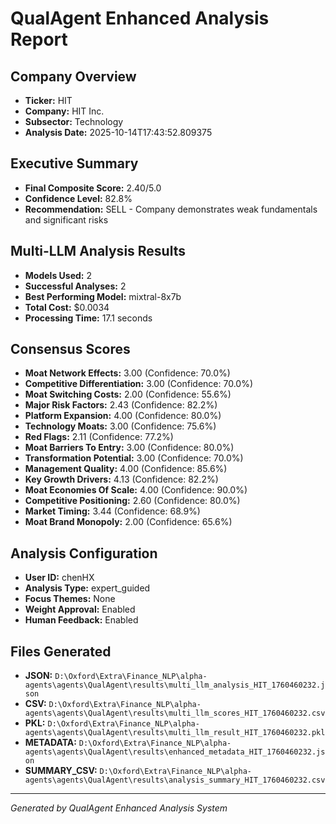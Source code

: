 # QualAgent Enhanced Analysis Report

## Company Overview
- **Ticker:** HIT
- **Company:** HIT Inc.
- **Subsector:** Technology
- **Analysis Date:** 2025-10-14T17:43:52.809375

## Executive Summary
- **Final Composite Score:** 2.40/5.0
- **Confidence Level:** 82.8%
- **Recommendation:** SELL - Company demonstrates weak fundamentals and significant risks

## Multi-LLM Analysis Results
- **Models Used:** 2
- **Successful Analyses:** 2
- **Best Performing Model:** mixtral-8x7b
- **Total Cost:** $0.0034
- **Processing Time:** 17.1 seconds

## Consensus Scores
- **Moat Network Effects:** 3.00 (Confidence: 70.0%)
- **Competitive Differentiation:** 3.00 (Confidence: 70.0%)
- **Moat Switching Costs:** 2.00 (Confidence: 55.6%)
- **Major Risk Factors:** 2.43 (Confidence: 82.2%)
- **Platform Expansion:** 4.00 (Confidence: 80.0%)
- **Technology Moats:** 3.00 (Confidence: 75.6%)
- **Red Flags:** 2.11 (Confidence: 77.2%)
- **Moat Barriers To Entry:** 3.00 (Confidence: 80.0%)
- **Transformation Potential:** 3.00 (Confidence: 70.0%)
- **Management Quality:** 4.00 (Confidence: 85.6%)
- **Key Growth Drivers:** 4.13 (Confidence: 82.2%)
- **Moat Economies Of Scale:** 4.00 (Confidence: 90.0%)
- **Competitive Positioning:** 2.60 (Confidence: 80.0%)
- **Market Timing:** 3.44 (Confidence: 68.9%)
- **Moat Brand Monopoly:** 2.00 (Confidence: 65.6%)

## Analysis Configuration
- **User ID:** chenHX
- **Analysis Type:** expert_guided
- **Focus Themes:** None
- **Weight Approval:** Enabled
- **Human Feedback:** Enabled

## Files Generated
- **JSON:** `D:\Oxford\Extra\Finance_NLP\alpha-agents\agents\QualAgent\results\multi_llm_analysis_HIT_1760460232.json`
- **CSV:** `D:\Oxford\Extra\Finance_NLP\alpha-agents\agents\QualAgent\results\multi_llm_scores_HIT_1760460232.csv`
- **PKL:** `D:\Oxford\Extra\Finance_NLP\alpha-agents\agents\QualAgent\results\multi_llm_result_HIT_1760460232.pkl`
- **METADATA:** `D:\Oxford\Extra\Finance_NLP\alpha-agents\agents\QualAgent\results\enhanced_metadata_HIT_1760460232.json`
- **SUMMARY_CSV:** `D:\Oxford\Extra\Finance_NLP\alpha-agents\agents\QualAgent\results\analysis_summary_HIT_1760460232.csv`

---
*Generated by QualAgent Enhanced Analysis System*
